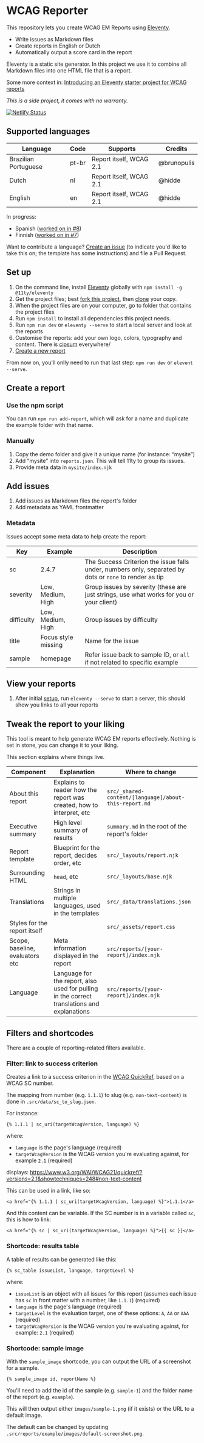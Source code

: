 # WCAG Reporter

This repository lets you create WCAG EM Reports using [Eleventy](https://www.11ty.dev/). 

* Write issues as Markdown files
* Create reports in English or Dutch 
* Automatically output a score card in the report 

Eleventy is a static site generator. In this project we use it to combine all Markdown files into one HTML file that is a report.

Some more context in: [Introducing an Eleventy starter project for WCAG reports](https://hiddedevries.nl/en/blog/2021-05-24-introducing-an-eleventy-starter-project-for-wcag-reports)

_This is a side project, it comes with no warranty._

[![Netlify Status](https://api.netlify.com/api/v1/badges/0017f6df-43fe-4164-bae1-08bf391164b3/deploy-status)](https://app.netlify.com/sites/eleventy-wcag-reporter/deploys)

## Supported languages

| Language             | Code    | Supports                     | Credits           | 
|----------------------|---------|------------------------------|-------------------|
| Brazilian Portuguese |  pt-br  | Report itself, WCAG 2.1      | @brunopulis       |
| Dutch                |  nl     | Report itself, WCAG 2.1      | @hidde            |
| English              |  en     | Report itself, WCAG 2.1      | @hidde            |

In progress: 

* Spanish ([worked on in #8](https://github.com/hidde/eleventy-wcag-reporter/issues/8))
* Finnish ([worked on in #7](https://github.com/hidde/eleventy-wcag-reporter/issues/7))

Want to contribute a language? [Create an issue](https://github.com/hidde/eleventy-wcag-reporter/issues/new?assignees=&labels=i18n&template=add-language-support.md&title=Add+translation%3A+%5Blanguage%5D) (to indicate you'd like to take this on; the template has some instructions) and file a Pull Request.


## Set up

1. On the command line, install [Eleventy](https://www.11ty.dev/) globally with `npm install -g @11ty/eleventy`
3. Get the project files; best [fork this project](https://docs.github.com/en/github/getting-started-with-github/quickstart/fork-a-repo), then [clone](https://docs.github.com/en/enterprise-server@2.22/github/creating-cloning-and-archiving-repositories/cloning-a-repository-from-github/cloning-a-repository) your copy. 
4. When the project files are on your computer, go to folder that contains the project files
5. Run `npm install` to install all dependencies this project needs.
6. Run `npm run dev` or `eleventy --serve` to start a local server and look at the reports
7. Customise the reports: add your own logo, colors, typography and content. There is [cipsum](https://cipsum.com/) everywhere/
8. [Create a new report](#create-a-report)

From now on, you'll onlly need to run that last step: `npm run dev` or `elevent --serve`.

## Create a report

### Use the npm script

You can run `npm run add-report`, which will ask for a name and duplicate the example folder with that name.

### Manually 

1. Copy the demo folder and give it a unique name (for instance: “mysite”)
2. Add “mysite” into `reports.json`. This will tell 11ty to group its issues.
3. Provide meta data in `mysite/index.njk`

## Add issues 

1. Add issues as Markdown files the report's folder
2. Add metadata as YAML frontmatter

### Metadata

Issues accept some meta data to help create the report:

| Key     | Example | Description |
|------|----------|------|
| sc | 2.4.7 | The Success Criterion the issue falls under, numbers only, separated by dots or `none` to render as tip |
| severity | Low, Medium, High | Group issues by severity (these are just strings, use what works for you or your client) |
| difficulty | Low, Medium, High | Group issues by difficulty |
| title | Focus style missing | Name for the issue |
| sample | homepage |  Refer issue back to sample ID, or `all` if not related to specific example |

## View your reports

1. After initial [setup](https://github.com/hidde/eleventy-wcag-reporter#set-up), run `eleventy --serve` to start a server, this should show you links to all your reports

## Tweak the report to your liking

This tool is meant to help generate WCAG EM reports effectively. Nothing is set in stone, you can change it to your liking.

This section explains where things live.

| Component            | Explanation  | Where to change  |
|----------------|----------|---------------|
| About this report    | Explains to reader how the report was created, how to interpret, etc | `src/_shared-content/[language]/about-this-report.md` | 
| Executive summary |  High level summary of results  | `summary.md` in the root of the report's folder |
| Report template | Blueprint for the report, decides order, etc | `src/_layouts/report.njk` |
| Surrounding HTML | `head`, etc | `src/_layouts/base.njk` |
| Translations | Strings in multiple languages, used in the templates | `src/_data/translations.json` |
| Styles for the report itself | | `src/_assets/report.css` |
| Scope, baseline, evaluators etc | Meta information displayed in the report | `src/reports/[your-report]/index.njk` |
| Language | Language for the report, also used for pulling in the correct translations and explanations | `src/reports/[your-report]/index.njk` |

## Filters and shortcodes

There are a couple of reporting-related filters available.

### Filter: link to success criterion

Creates a link to a success criterion in the [WCAG QuickRef](https://www.w3.org/WAI/WCAG21/quickref/?versions=2.1), based on a WCAG SC number.

The mapping from number (e.g. `1.1.1`) to slug (e.g. `non-text-content`) is done in `.src/data/sc_to_slug.json`.

For instance: 

```
{% 1.1.1 | sc_uri(targetWcagVersion, language) %}
```

where: 

* `language` is the page's language (required) 
* `targetWcagVersion` is the WCAG version you're evaluating against, for example `2.1` (required)


displays: https://www.w3.org/WAI/WCAG21/quickref/?versions=2.1&showtechniques=248#non-text-content

This can be used in a link, like so:

```
<a href="{% 1.1.1 | sc_uri(targetWcagVersion, language) %}">1.1.1</a>
```

And this content can be variable. If the SC number is in a variable called `sc`, this is how to link:

```
<a href="{% sc | sc_uri(targetWcagVersion, language) %}">{{ sc }}</a>
```


### Shortcode: results table

A table of results can be generated like this: 

``` 
{% sc_table issueList, language, targetLevel %}
```

where:

* `issueList` is an object with all issues for this report (assumes each issue has `sc` in front matter with a number, like `1.1.1`) (required)
* `language` is the page's language (required) 
* `targetLevel` is the evaluation target, one of these options: `A`, `AA` or `AAA` (required)
* `targetWcagVersion` is the WCAG version you're evaluating against, for example: `2.1` (required)

### Shortcode: sample image

With the `sample_image` shortcode, you can output the URL of a screenshot for a sample.

``` 
{% sample_image id, reportName %}
```

You'll need to add the id of the sample (e.g. `sample-1`) and the folder name of the report (e.g. `example`). 

This will then output either `images/sample-1.png` (if it exists) or the URL to a default image.

The default can be changed by updating `.src/reports/example/images/default-screenshot.png`.
